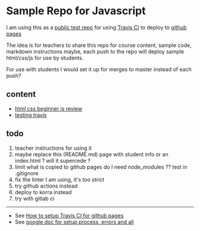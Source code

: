 # Sample Repo for Javascript

I am using this as a [public test repo](https://github.com/campbe13/javascript-320/)  for using [Travis CI](https://travis-ci.com/github/campbe13/javascript-320/) to  deploy to [github pages](https://campbe13.github.io/javascript-320)

The idea is for teachers to share this repo for course content, sample code, markdown instructions maybe, each push to the repo will deploy sample html/css/js for use by students.   

For use with students I would set it up for merges to master instead of each push? 

## content

* [html css beginner js review](week01)
* [testing travis](tricia.html)

## todo 
1. teacher instructions for using it 
3. maybe replace this (README.md) page with student info  or an index.html ? will it supercede ?
4. limit what is copied to github pages  do I need node_modules ?? test in .gitignore
2. fix the linter I am using, it's too strict
2. try github actions instead 
3. deploy to korra instead
4. try with gitlab ci 

-----
* See [How to setup Travis CI for github pages](https://docs.google.com/document/d/1Yrijs0V0053suuavLWUzIvQsyPURtc33o6zOMsBAOrE/edit?usp=sharing)
* See [google doc for setup process, errors and all ](https://docs.google.com/document/d/1zJ7LxYUMihiR9Cp1E7OVk645Jjh8m5BM7eaGxwXS8ZQ/edit?usp=sharing)


